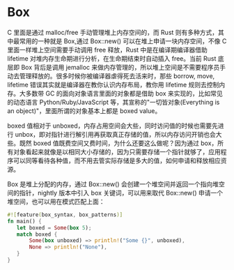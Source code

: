 # Box

C 里面是通过 malloc/free 手动管理堆上内存空间的，而 Rust 则有多种方式，其中最常用的一种就是 Box,通过 Box::new() 可以在堆上申请一块内存空间，不像 C 里面一样堆上空间需要手动调用 free 释放，Rust 中是在编译期编译器借助 lifetime 对堆内存生命期进行分析，在生命期结束时自动插入 free。当前 Rust 底层即 Box 背后是调用 jemalloc 来做内存管理的，所以堆上空间是不需要程序员手动去管理释放的。很多时候你被编译器虐得死去活来时，那些 borrow, move, lifetime 错误其实就是编译器在教你认识内存布局，教你用 lifetime 规则去控制内存。大多数带 GC 的面向对象语言里面的对象都是借助 box 来实现的，比如常见的动态语言 Python/Ruby/JavaScript 等，其宣称的"一切皆对象(Everything is an object)"，里面所谓的对象基本上都是 boxed value。

boxed 值相对于 unboxed，内存占用空间会大些，同时访问值的时候也需要先进行 unbox，即对指针进行解引用再获取真正存储的值，所以内存访问开销也会大些。既然 boxed 值既费空间又费时间，为什么还要这么做呢？因为通过 box，所有对象看起来就像是以相同大小存储的，因为只需要存储一个指针就够了，应用程序可以同等看待各种值，而不用去管实际存储是多大的值，如何申请和释放相应资源。

Box 是堆上分配的内存，通过 Box::new() 会创建一个堆空间并返回一个指向堆空间的指针，nightly 版本中引入 box 关键词，可以用来取代 Box::new() 申请一个堆空间，也可以用在模式匹配上面：

```rs
#![feature(box_syntax, box_patterns)]
fn main() {
   let boxed = Some(box 5);
   match boxed {
       Some(box unboxed) => println!("Some {}", unboxed),
       None => println!("None"),
   }
}
```
